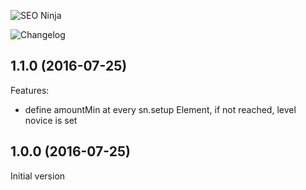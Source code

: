 ![SEO Ninja](https://dummyimage.com/1000x300/255A62/ffffff&text=SEO+Ninja)

![Changelog](https://dummyimage.com/1000x100/255A62/ffffff&text=Changelog)

## 1.1.0 (2016-07-25)

Features:

  - define amountMin at every sn.setup Element, if not reached, level novice is set

## 1.0.0 (2016-07-25)

Initial version